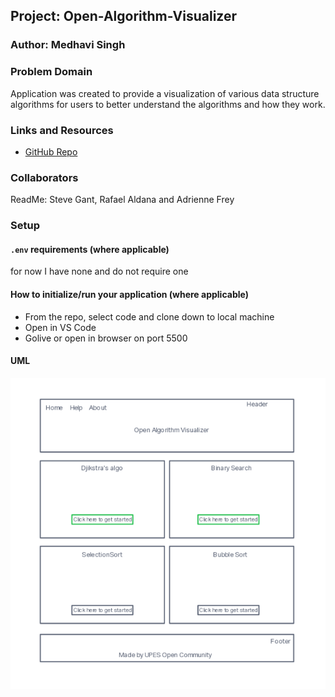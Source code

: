 ## Project: Open-Algorithm-Visualizer

### Author: Medhavi Singh

### Problem Domain  

Application was created to provide a visualization of various data structure algorithms for users to better understand the algorithms and how they work.

### Links and Resources

- [GitHub Repo](https://github.com/Med16-11/Open-Algorithm-Visualizer) 

### Collaborators

ReadMe: Steve Gant, Rafael Aldana and Adrienne Frey

### Setup

#### `.env` requirements (where applicable)

for now I have none and do not require one


#### How to initialize/run your application (where applicable)

- From the repo, select code and clone down to local machine
- Open in VS Code
- Golive or open in browser on port 5500

#### UML

![UML](/AlgoVisualizer/images/uml.png)
